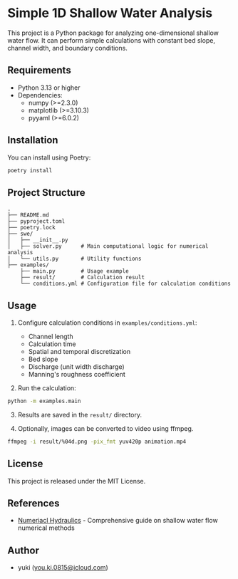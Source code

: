 # Simple 1D Shallow Water Analysis

This project is a Python package for analyzing one-dimensional shallow water flow. It can perform simple calculations with constant bed slope, channel width, and boundary conditions.

## Requirements

- Python 3.13 or higher
- Dependencies:
  - numpy (>=2.3.0)
  - matplotlib (>=3.10.3)
  - pyyaml (>=6.0.2)

## Installation

You can install using Poetry:

```bash
poetry install
```

## Project Structure

```
.
├── README.md
├── pyproject.toml
├── poetry.lock
├── swe/
│   ├── __init__.py
│   ├── solver.py      # Main computational logic for numerical analysis
│   └── utils.py       # Utility functions
├── examples/
    ├── main.py        # Usage example
    ├── result/        # Calculation result
    └── conditions.yml # Configuration file for calculation conditions
```

## Usage

1. Configure calculation conditions in `examples/conditions.yml`:
   - Channel length
   - Calculation time
   - Spatial and temporal discretization
   - Bed slope
   - Discharge (unit width discharge)
   - Manning's roughness coefficient

2. Run the calculation:

```bash
python -m examples.main 
```

3. Results are saved in the `result/` directory.

4. Optionally, images can be converted to video using ffmpeg.
```bash
ffmpeg -i result/%04d.png -pix_fmt yuv420p animation.mp4
```

## License

This project is released under the MIT License.

## References

- [Numeriacl Hydraulics](https://i-ric.org/yasu/nbook2/index.html) - Comprehensive guide on shallow water flow numerical methods

## Author

- yuki (you.ki.0815@icloud.com)